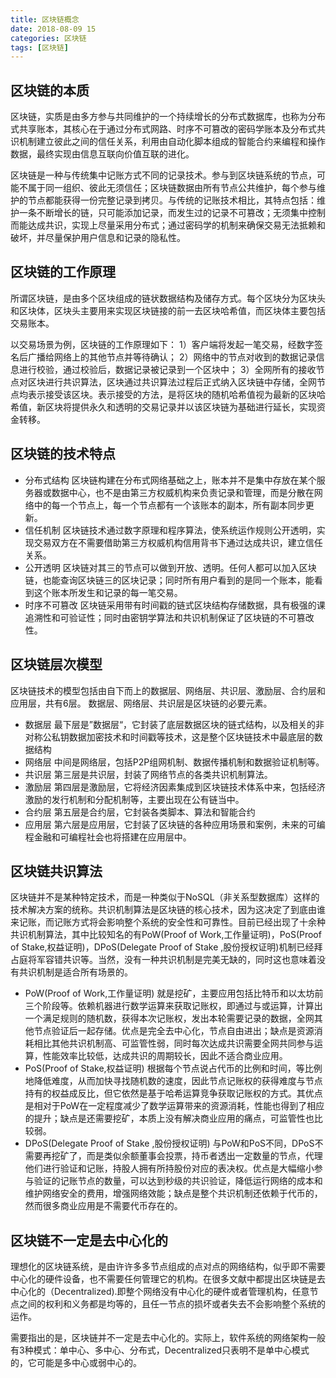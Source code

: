 ```yaml
---
title: 区块链概念
date: 2018-08-09 15
categories: 区块链
tags: [区块链]
---
```

## 区块链的本质
区块链，实质是由多方参与共同维护的一个持续增长的分布式数据库，也称为分布式共享账本，其核心在于通过分布式网路、时序不可篡改的密码学账本及分布式共识机制建立彼此之间的信任关系，利用由自动化脚本组成的智能合约来编程和操作数据，最终实现由信息互联向价值互联的进化。

区块链是一种与传统集中记账方式不同的记录技术。参与到区块链系统的节点，可能不属于同一组织、彼此无须信任；区块链数据由所有节点公共维护，每个参与维护的节点都能获得一份完整记录到拷贝。与传统的记账技术相比，其特点包括：维护一条不断增长的链，只可能添加记录，而发生过的记录不可篡改；无须集中控制而能达成共识，实现上尽量采用分布式；通过密码学的机制来确保交易无法抵赖和破坏，并尽量保护用户信息和记录的隐私性。

## 区块链的工作原理
所谓区块链，是由多个区块组成的链状数据结构及储存方式。每个区块分为区块头和区块体，区块头主要用来实现区块链接的前一去区块哈希值，而区块体主要包括交易账本。

以交易场景为例，区块链的工作原理如下：
1）客户端将发起一笔交易，经数字签名后广播给网络上的其他节点并等待确认；
2）网络中的节点对收到的数据记录信息进行校验，通过校验后，数据记录被记录到一个区块中；
3）全网所有的接收节点对区块进行共识算法，区块通过共识算法过程后正式纳入区块链中存储，全网节点均表示接受该区块。表示接受的方法，是将区块的随机哈希值视为最新的区块哈希值，新区块将提供永久和透明的交易记录并以该区块链为基础进行延长，实现资金转移。

## 区块链的技术特点
- 分布式结构
区块链构建在分布式网络基础之上，账本并不是集中存放在某个服务器或数据中心，也不是由第三方权威机构来负责记录和管理，而是分散在网络中的每一个节点上，每一个节点都有一个该账本的副本，所有副本同步更新。
- 信任机制
区块链技术通过数字原理和程序算法，使系统运作规则公开透明，实现交易双方在不需要借助第三方权威机构信用背书下通过达成共识，建立信任关系。
- 公开透明
区块链对其三的节点可以做到开放、透明。任何人都可以加入区块链，也能查询区块链三的区块记录；同时所有用户看到的是同一个账本，能看到这个账本所发生和记录的每一笔交易。
- 时序不可篡改
区块链采用带有时间戳的链式区块结构存储数据，具有极强的课追溯性和可验证性；同时由密钥学算法和共识机制保证了区块链的不可篡改性。

## 区块链层次模型
区块链技术的模型包括由自下而上的数据层、网络层、共识层、激励层、合约层和应用层，共有6层。
数据层、网络层、共识层是区块链的必要元素。
- 数据层
最下层是”数据层“，它封装了底层数据区块的链式结构，以及相关的非对称公私钥数据加密技术和时间戳等技术，这是整个区块链技术中最底层的数据结构
- 网络层
中间是网络层，包括P2P组网机制、数据传播机制和数据验证机制等。
- 共识层
第三层是共识层，封装了网络节点的各类共识机制算法。
- 激励层
第四层是激励层，它将经济因素集成到区块链技术体系中来，包括经济激励的发行机制和分配机制等，主要出现在公有链当中。
- 合约层
第五层是合约层，它封装各类脚本、算法和智能合约
- 应用层
第六层是应用层，它封装了区块链的各种应用场景和案例，未来的可编程金融和可编程社会也将搭建在应用层中。

## 区块链共识算法
区块链并不是某种特定技术，而是一种类似于NoSQL（非关系型数据库）这样的技术解决方案的统称。共识机制算法是区块链的核心技术，因为这决定了到底由谁来记账，而记账方式将会影响整个系统的安全性和可靠性。目前已经出现了十余种共识机制算法，其中比较知名的有PoW(Proof of Work,工作量证明)，PoS(Proof of Stake,权益证明)，DPoS(Delegate Proof of Stake ,股份授权证明)机制已经拜占庭将军容错共识等。当然，没有一种共识机制是完美无缺的，同时这也意味着没有共识机制是适合所有场景的。
- PoW(Proof of Work,工作量证明)
就是挖矿，主要应用包括比特币和以太坊前三个阶段等。依赖机器进行数学运算来获取记账权，即通过与或运算，计算出一个满足规则的随机数，获得本次记账权，发出本轮需要记录的数据，全网其他节点验证后一起存储。优点是完全去中心化，节点自由进出；缺点是资源消耗相比其他共识机制高、可监管性弱，同时每次达成共识需要全网共同参与运算，性能效率比较低，达成共识的周期较长，因此不适合商业应用。
- PoS(Proof of Stake,权益证明)
根据每个节点说占代币的比例和时间，等比例地降低难度，从而加快寻找随机数的速度，因此节点记账权的获得难度与节点持有的权益成反比，但它依然是基于哈希运算竞争获取记账权的方式。其优点是相对于PoW在一定程度减少了数学运算带来的资源消耗，性能也得到了相应的提升；缺点是还需要挖矿，本质上没有解决商业应用的痛点，可监管性也比较弱。
- DPoS(Delegate Proof of Stake ,股份授权证明)
与PoW和PoS不同，DPoS不需要再挖矿了，而是类似余额董事会投票，持币者透出一定数量的节点，代理他们进行验证和记账，持股人拥有所持股份对应的表决权。优点是大幅缩小参与验证的记账节点的数量，可以达到秒级的共识验证，降低运行网络的成本和维护网络安全的费用，增强网络效能；缺点是整个共识机制还依赖于代币的，然而很多商业应用是不需要代币存在的。

## 区块链不一定是去中心化的
理想化的区块链系统，是由许许多多节点组成的点对点的网络结构，似乎即不需要中心化的硬件设备，也不需要任何管理它的机构。在很多文献中都提出区块链是去中心化的（Decentralized).即整个网络没有中心化的硬件或者管理机构，任意节点之间的权利和义务都是均等的，且任一节点的损坏或者失去不会影响整个系统的运作。

需要指出的是，区块链并不一定是去中心化的。实际上，软件系统的网络架构一般有3种模式：单中心、多中心、分布式，Decentralized只表明不是单中心模式的，它可能是多中心或弱中心的。